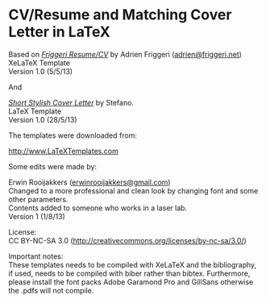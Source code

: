 # CV/Resume and Matching Cover Letter in LaTeX

Based on [*Friggeri Resume/CV*](https://github.com/afriggeri/CV) by Adrien Friggeri (adrien@friggeri.net)  
XeLaTeX Template   
Version 1.0 (5/5/13)  

And  

[*Short Stylish Cover Letter*](http://stefano.italians.nl/archives/63) by Stefano.  
LaTeX Template  
Version 1.0 (28/5/13)  

The templates were downloaded from:  

http://www.LaTeXTemplates.com

Some edits were made by:

Erwin Rooijakkers (erwinrooijakkers@gmail.com)  
Changed to a more professional and clean look by changing font and some other parameters.  
Contents added to someone who works in a laser lab.  
Version 1 (1/8/13)  

License:  
CC BY-NC-SA 3.0 (http://creativecommons.org/licenses/by-nc-sa/3.0/)

Important notes:  
These templates needs to be compiled with XeLaTeX and the bibliography, if used, needs to be compiled with biber rather than bibtex. Furthermore, please install the font packs Adobe Garamond Pro and GillSans otherwise the .pdfs will not compile.  
